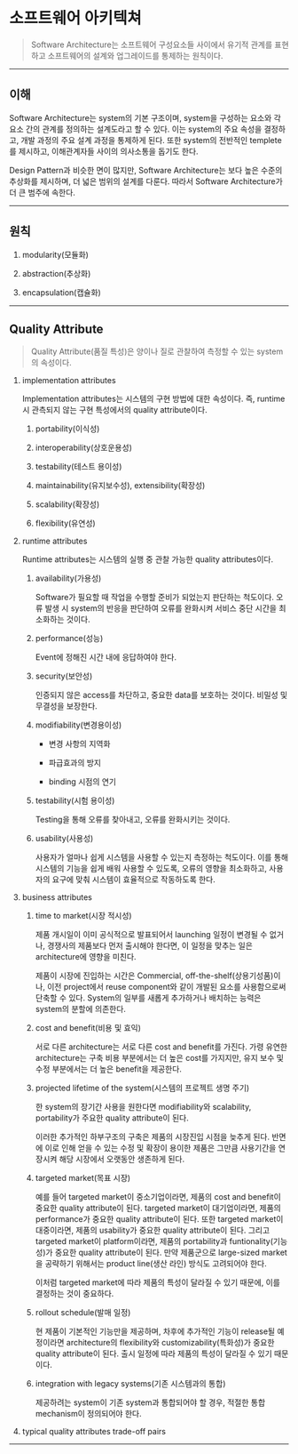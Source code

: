 # 소프트웨어 아키텍쳐

> Software Architecture는 소프트웨어 구성요소들 사이에서 유기적 관계를 표현하고 소프트웨어의 설계와 업그레이드를 통제하는 원칙이다.

---

## 이해

Software Architecture는 system의 기본 구조이며, system을 구성하는 요소와 각 요소 간의 관계를 정의하는 설계도라고 할 수 있다. 이는 system의 주요 속성을 결정하고, 개발 과정의 주요 설계 과정을 통제하게 된다. 또한 system의 전반적인 templete를 제시하고, 이해관계자들 사이의 의사소통을 돕기도 한다.

Design Pattern과 비슷한 면이 많지만, Software Architecture는 보다 높은 수준의 추상화를 제시하며, 더 넓은 범위의 설계를 다룬다. 따라서 Software Architecture가 더 큰 범주에 속한다.

---

## 원칙

1.  modularity(모듈화)

2.  abstraction(추상화)

3.  encapsulation(캡슐화)

---

## Quality Attribute

> Quality Attribute(품질 특성)은 양이나 질로 관찰하여 측정할 수 있는 system의 속성이다.

1. implementation attributes

   Implementation attributes는 시스템의 구현 방법에 대한 속성이다. 즉, runtime시 관측되지 않는 구현 특성에서의 quality attribute이다.

   1. portability(이식성)

   2. interoperability(상호운용성)

   3. testability(테스트 용이성)

   4. maintainability(유지보수성), extensibility(확장성)

   5. scalability(확장성)

   6. flexibility(유연성)

2. runtime attributes

   Runtime attributes는 시스템의 실행 중 관찰 가능한 quality attributes이다.

   1. availability(가용성)

      Software가 필요할 때 작업을 수행할 준비가 되었는지 판단하는 척도이다. 오류 발생 시 system의 반응을 판단하여 오류를 완화시켜 서비스 중단 시간을 최소화하는 것이다.

   2. performance(성능)

      Event에 정해진 시간 내에 응답하여야 한다.

   3. security(보안성)

      인증되지 않은 access를 차단하고, 중요한 data를 보호하는 것이다. 비밀성 및 무결성을 보장한다.

   4. modifiability(변경용이성)

      - 변경 사항의 지역화

      - 파급효과의 방지

      - binding 시점의 연기

   5. testability(시험 용이성)

      Testing을 통해 오류를 찾아내고, 오류를 완화시키는 것이다.

   6. usability(사용성)

      사용자가 얼마나 쉽게 시스템을 사용할 수 있는지 측정하는 척도이다. 이를 통해 시스템의 기능을 쉽게 배워 사용할 수 있도록, 오류의 영향을 최소화하고, 사용자의 요구에 맞춰 시스템이 효율적으로 작동하도록 한다.

3. business attributes

   1. time to market(시장 적시성)

      제품 개시일이 이미 공식적으로 발표되어서 launching 일정이 변경될 수 없거나, 경쟁사의 제품보다 먼저 출시해야 한다면, 이 일정을 맞추는 일은 architecture에 영향을 미친다.

      제품이 시장에 진입하는 시간은 Commercial, off-the-shelf(상용기성품)이나, 이전 project에서 reuse component와 같이 개발된 요소를 사용함으로써 단축할 수 있다. System의 일부를 새롭게 추가하거나 배치하는 능력은 system의 분할에 의존한다.

   2. cost and benefit(비용 및 효익)

      서로 다른 architecture는 서로 다른 cost and benefit를 가진다. 가령 유연한 architecture는 구축 비용 부분에서는 더 높은 cost를 가지지만, 유지 보수 및 수정 부분에서는 더 높은 benefit을 제공한다.

   3. projected lifetime of the system(시스템의 프로젝트 생명 주기)

      한 system의 장기간 사용을 원한다면 modifiability와 scalability, portability가 주요한 quality attribute이 된다.

      이러한 추가적인 하부구조의 구축은 제품의 시장진입 시점을 늦추게 된다. 반면에 이로 인해 얻을 수 있는 수정 및 확장이 용이한 제품은 그만큼 사용기간을 연장시켜 해당 시장에서 오랫동안 생존하게 된다.

   4. targeted market(목표 시장)

      예를 들어 targeted market이 중소기업이라면, 제품의 cost and benefit이 중요한 quality attribute이 된다. targeted market이 대기업이라면, 제품의 performance가 중요한 quality attribute이 된다. 또한 targeted market이 대중이라면, 제품의 usability가 중요한 quality attribute이 된다. 그리고 targeted market이 platform이라면, 제품의 portability과 funtionality(기능성)가 중요한 quality attribute이 된다. 만약 제품군으로 large-sized market을 공략하기 위해서는 product line(생산 라인) 방식도 고려되어야 한다.

      이처럼 targeted market에 따라 제품의 특성이 달라질 수 있기 때문에, 이를 결정하는 것이 중요하다.

   5. rollout schedule(발매 일정)

      현 제품이 기본적인 기능만을 제공하며, 차후에 추가적인 기능이 release될 예정이라면 architecture의 flexibility와 customizability(특화성)가 중요한 quality attribute이 된다. 출시 일정에 따라 제품의 특성이 달라질 수 있기 때문이다.

   6. integration with legacy systems(기존 시스템과의 통합)

      제공하려는 system이 기존 system과 통합되어야 할 경우, 적절한 통합 mechanism이 정의되어야 한다.

4. typical quality attributes trade-off pairs

---
